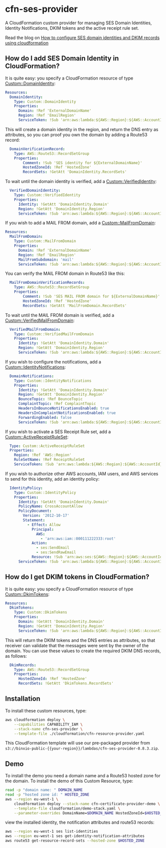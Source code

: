 # cfn-ses-provider
A  CloudFormation custom provider for managing SES Domain Identities, Identity Notifications, DKIM tokens and the active receipt rule set.

Read the blog on [How to configure SES domain identities and DKIM records using cloudformation](https://binx.io/blog/2019/11/14/how-to-deploy-aws-ses-domain-identities-dkim-records-using-cloudformation/)

## How do I add SES Domain Identity in CloudFormation?
It is quite easy: you specify a CloudFormation resource of type [Custom::DomainIdentity](docs/DomainIdentity.md):

```yaml
Resources:
  DomainIdentity:
    Type: Custom::DomainIdentity
    Properties:
      Domain: !Ref 'ExternalDomainName'
      Region: !Ref 'EmailRegion'
      ServiceToken: !Sub 'arn:aws:lambda:${AWS::Region}:${AWS::AccountId}:function:binxio-cfn-ses-provider'
```
This will create a domain identity in the region, and return the DNS entry as attributes, so you can proof you own the domain by adding a Route53 record:

```yaml
  DomainVerificationRecord:
    Type: AWS::Route53::RecordSetGroup
    Properties:
        Comment: !Sub 'SES identity for ${ExternalDomainName}'
        HostedZoneId: !Ref 'HostedZone'
        RecordSets: !GetAtt 'DomainIdentity.RecordSets'
```

To wait until the domain identity is verified, add a [Custom::VerifiedIdentity](docs/VerifiedIdentity.md):
```yaml
  VerifiedDomainIdentity:
    Type: Custom::VerifiedIdentity
    Properties:
      Identity: !GetAtt 'DomainIdentity.Domain'
      Region: !GetAtt 'DomainIdentity.Region'
      ServiceToken: !Sub 'arn:aws:lambda:${AWS::Region}:${AWS::AccountId}:function:binxio-cfn-ses-provider'
```

If you wish to add a MAIL FROM domain, add a [Custom::MailFromDomain](docs/MailFromDomain.md):
```yaml
Resources:
  MailFromDomain:
    Type: Custom::MailFromDomain
    Properties:
      Domain: !Ref 'ExternalDomainName'
      Region: !Ref 'EmailRegion'
      MailFromSubdomain: 'mail'
      ServiceToken: !Sub 'arn:aws:lambda:${AWS::Region}:${AWS::AccountId}:function:binxio-cfn-ses-provider'
```

You can verify the MAIL FROM domain in Route53 like this:
```yaml
  MailFromDomainVerificationRecords:
    Type: AWS::Route53::RecordSetGroup
    Properties:
        Comment: !Sub 'SES MAIL FROM domain for ${ExternalDomainName}'
        HostedZoneId: !Ref 'HostedZone'
        RecordSets: !GetAtt 'MailFromDomain.RecordSets'
```

To wait until the MAIL FROM domain is verified, add a [Custom::VerifiedMailFromDomain](docs/VerifiedMailFromDomain.md):
```yaml
  VerifiedMailFromDomain:
    Type: Custom::VerifiedMailFromDomain
    Properties:
      Identity: !GetAtt 'DomainIdentity.Domain'
      Region: !GetAtt 'DomainIdentity.Region'
      ServiceToken: !Sub 'arn:aws:lambda:${AWS::Region}:${AWS::AccountId}:function:binxio-cfn-ses-provider'
```

If you wish to configure the notifications, add a [Custom::IdentityNotifications](docs/IdentityNotifications.md):
```yaml
  DomainNotifications:
    Type: Custom::IdentityNotifications
    Properties:
      Identity: !GetAtt 'DomainIdentity.Domain'
      Region: !GetAtt 'DomainIdentity.Region'
      BounceTopic: !Ref BounceTopic
      ComplaintTopic: !Ref ComplaintTopic
      HeadersInBounceNotificationsEnabled: true
      HeadersInComplaintNotificationsEnabled: true
      ForwardingEnabled: false
      ServiceToken: !Sub 'arn:aws:lambda:${AWS::Region}:${AWS::AccountId}:function:binxio-cfn-ses-provider'
```

If you wish to activate a SES Receipt Rule set, add a [Custom::ActiveReceiptRuleSet](docs/ActiveReceiptRuleSet.md):

```yaml
  Type: Custom::ActiveReceiptRuleSet
  Properties:
    Region: !Ref 'AWS::Region'
    RuleSetName: !Ref ReceiptRuleSet
    ServiceToken: !Sub 'arn:aws:lambda:${AWS::Region}:${AWS::AccountId}:function:binxio-cfn-ses-provider'
```

If you wish to authorize other AWS accounts, IAM users, and AWS services to send for this identity, add an identity policy:
```yaml
  IdentityPolicy:
    Type: Custom::IdentityPolicy
    Properties:
      Identity: !GetAtt 'DomainIdentity.Domain'
      PolicyName: CrossAccountAllow
      PolicyDocument:
        Version: '2012-10-17'
        Statement:
          - Effect: Allow
            Principal:
              AWS:
                - 'arn:aws:iam::000111222333:root'
            Action:
              - ses:SendEmail
              - ses:SendRawEmail
            Resource: !Sub 'arn:aws:ses:${AWS::Region}:${AWS::AccountId}:identity/${DomainIdentity.Domain}'
      ServiceToken: !Sub 'arn:aws:lambda:${AWS::Region}:${AWS::AccountId}:function:binxio-cfn-ses-provider'
```

## How do I get DKIM tokens in CloudFormation?
It is quite easy: you specify a CloudFormation resource of type [Custom::DkimTokens](docs/DkimTokens.md):

```yaml
Resources:
  DkimTokens:
    Type: Custom::DkimTokens
    Properties:
      Domain: !GetAtt 'DomainIdentity.Domain'
      Region: !GetAtt 'DomainIdentity.Region'
      ServiceToken: !Sub 'arn:aws:lambda:${AWS::Region}:${AWS::AccountId}:function:binxio-cfn-ses-provider'
```
This will return the DKIM tokens and the DNS entries as attributes, so that
receiver can validate that the messages were sent by the owner of the domain.
You can use these values to create the required DKIM DNS records, as follows:

```yaml
  DkimRecords:
    Type: AWS::Route53::RecordSetGroup
    Properties:
      HostedZoneId: !Ref 'HostedZone'
      RecordSets: !GetAtt 'DkimTokens.RecordSets'
```
## Installation
To install these custom resources, type:
```sh
aws cloudformation deploy \
	--capabilities CAPABILITY_IAM \
	--stack-name cfn-ses-provider \
	--template-file ./cloudformation/cfn-resource-provider.yaml
```
This CloudFormation template will use our pre-packaged provider from `s3://binxio-public-{{your-region}}/lambdas/cfn-ses-provider-0.8.3.zip`.

## Demo
To install the demo you need a domain name and a Route53 hosted zone for the domain.
To install the demo of this Custom Resource, type:

```sh
read -p "domain name: " DOMAIN_NAME
read -p "hosted zone id: " HOSTED_ZONE
aws --region eu-west-1 \
	cloudformation deploy --stack-name cfn-certificate-provider-demo \
	--template-file cloudformation/demo-stack.yaml \
	--parameter-overrides DomainName=$DOMAIN_NAME HostedZoneId=$HOSTED_ZONE
```
view the installed identity, the notification attributes and route53 records:
```sh
aws --region eu-west-1 ses list-identities
aws --region eu-west-1 ses get-identity-notification-attributes
aws route53 get-resource-record-sets --hosted-zone $HOSTED_ZONE
```
